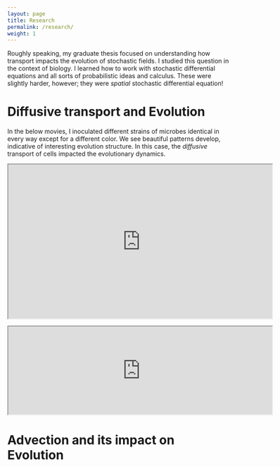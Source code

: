 ```yaml
---
layout: page
title: Research
permalink: /research/
weight: 1
---
```


Roughly speaking, my graduate thesis focused on understanding how transport impacts the evolution of stochastic fields. I studied this question in the context of biology. I learned how to work with stochastic differential equations and all sorts of probabilistic ideas and calculus. These were slightly harder, however; they were *spatial* stochastic differential equation!

# Diffusive transport and Evolution

In the below movies, I inoculated different strains of microbes identical in every way except for a different color. We see beautiful patterns develop, indicative of interesting evolution structure. In this case, the *diffusive* transport of cells impacted the evolutionary dynamics. 

<p align="center">
<iframe src="https://drive.google.com/file/d/0ByRswVj1mkw-N29QMHM1Q2lWTXc/preview" width="600" height="350"></iframe>
</p>

<p align="center">
<iframe src="https://drive.google.com/file/d/0ByRswVj1mkw-c3lYMHZ1b0JKUW8/preview" width="600" height="200"></iframe>
</p>

# Advection and its impact on Evolution


